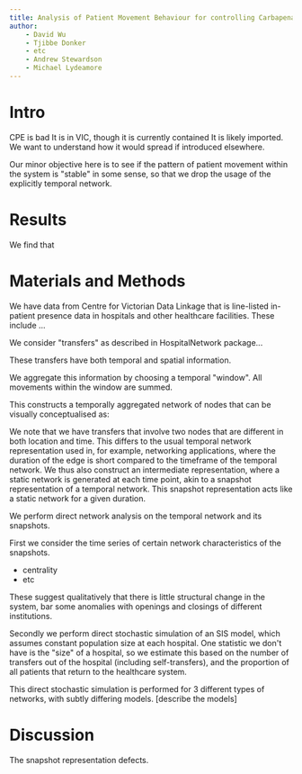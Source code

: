 ```yaml
---
title: Analysis of Patient Movement Behaviour for controlling Carbapenamase-producing Enterobacterialae in the Victorian healthcare system
author:
    - David Wu
    - Tjibbe Donker
    - etc
    - Andrew Stewardson
    - Michael Lydeamore
---
```


# Intro 

CPE is bad
It is in VIC, though it is currently contained
It is likely imported.
We want to understand how it would spread if introduced elsewhere.

Our minor objective here is to see if the pattern of patient movement within the system is "stable" in some sense, so that we drop the usage of the explicitly temporal network.

# Results

We find that

# Materials and Methods

We have data from Centre for Victorian Data Linkage that is line-listed in-patient presence data in hospitals and other healthcare facilities.
These include ...

We consider "transfers" as described in HospitalNetwork package...

These transfers have both temporal and spatial information.

We aggregate this information by choosing a temporal "window". All movements within the window are summed. 

This constructs a temporally aggregated network of nodes that can be visually conceptualised as:

We note that we have transfers that involve two nodes that are different in both location and time. This differs to the usual temporal network representation used in, for example, networking applications, where the duration of the edge is short compared to the timeframe of the temporal network. 
We thus also construct an intermediate representation, where a static network is generated at each time point, akin to a snapshot representation of a temporal network.
This snapshot representation acts like a static network for a given duration.

We perform direct network analysis on the temporal network and its snapshots.

First we consider the time series of certain network characteristics of the snapshots.
- centrality
- etc

These suggest qualitatively that there is little structural change in the system, bar some anomalies with openings and closings of different institutions.

Secondly we perform direct stochastic simulation of an SIS model, which assumes constant population size at each hospital. One statistic we don't have is the "size" of a hospital, so we estimate this based on the number of transfers out of the hospital (including self-transfers), and the proportion of all patients that return to the healthcare system.

This direct stochastic simulation is performed for 3 different types of networks, with subtly differing models.
[describe the models]

# Discussion

The snapshot representation defects.
